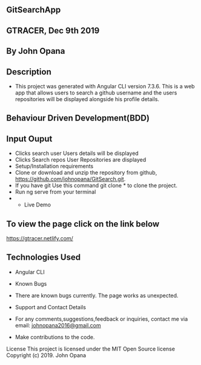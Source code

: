 ## GitSearchApp

## GTRACER, Dec 9th 2019

## By John Opana

## Description

- This project was generated with Angular CLI version 7.3.6. This is a web app that allows users to search a github username and the users repositories will be displayed alongside his profile details.

## Behaviour Driven Development(BDD)

## Input	Ouput

- Clicks search user	Users details will be displayed
- Clicks Search repos	User Repositories are displayed
- Setup/Installation requirements
- Clone or download and unzip the repository from github, https://github.com/johnopana/GitSearch.git.
- If you have git Use this command git clone * to clone the project.
- Run ng serve from your terminal
- - Live Demo
## To view the page click on the link below

https://gtracer.netlify.com/


## Technologies Used
- Angular CLI
- Known Bugs
- There are  known bugs currently. The page works as unexpected.
- Support and Contact Details
- For any comments,suggestions,feedback or inquiries, contact me via email: johnopana2016@gmail.com

- Make contributions to the code.

License
This project is licensed under the MIT Open Source license Copyright (c) 2019. John Opana

